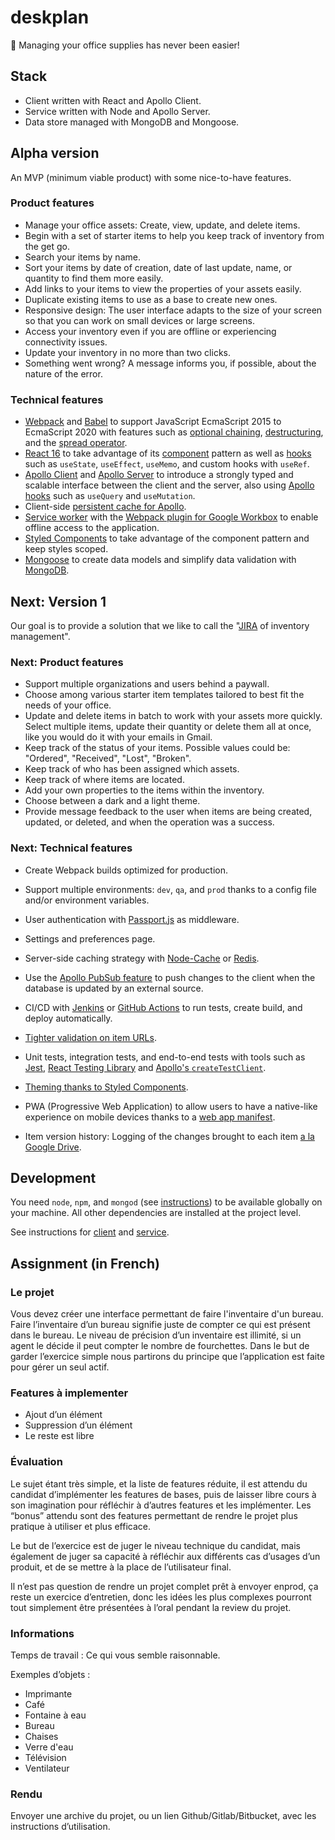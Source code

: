 # deskplan

📎 Managing your office supplies has never been easier!

## Stack

-   Client written with React and Apollo Client.
-   Service written with Node and Apollo Server.
-   Data store managed with MongoDB and Mongoose.

## Alpha version

An MVP (minimum viable product) with some nice-to-have features.

### Product features

-   Manage your office assets: Create, view, update, and delete items.
-   Begin with a set of starter items to help you keep track of inventory from the get go.
-   Search your items by name.
-   Sort your items by date of creation, date of last update, name, or quantity to find them more easily.
-   Add links to your items to view the properties of your assets easily.
-   Duplicate existing items to use as a base to create new ones.
-   Responsive design: The user interface adapts to the size of your screen so that you can work on small devices or large screens.
-   Access your inventory even if you are offline or experiencing connectivity issues.
-   Update your inventory in no more than two clicks.
-   Something went wrong? A message informs you, if possible, about the nature of the error.

### Technical features

-   [Webpack](https://webpack.js.org/) and [Babel](https://babeljs.io/) to support JavaScript EcmaScript 2015 to EcmaScript 2020 with features such as [optional chaining](https://developer.mozilla.org/en-US/docs/Web/JavaScript/Reference/Operators/Optional_chaining), [destructuring](https://developer.mozilla.org/en-US/docs/Web/JavaScript/Reference/Operators/Destructuring_assignment), and the [spread operator](https://developer.mozilla.org/en-US/docs/Web/JavaScript/Reference/Operators/Spread_syntax).
-   [React 16](https://reactjs.org/) to take advantage of its [component](https://medium.com/teamsubchannel/react-component-patterns-e7fb75be7bb0) pattern as well as [hooks](https://reactjs.org/docs/hooks-reference.html) such as `useState`, `useEffect`, `useMemo`, and custom hooks with `useRef`.
-   [Apollo Client](https://www.apollographql.com/docs/react/) and [Apollo Server](https://www.apollographql.com/docs/apollo-server/) to introduce a strongly typed and scalable interface between the client and the server, also using [Apollo hooks](https://www.apollographql.com/docs/react/api/react-hooks/) such as `useQuery` and `useMutation`.
-   Client-side [persistent cache for Apollo](https://github.com/apollographql/apollo-cache-persist).
-   [Service worker](https://developer.mozilla.org/en-US/docs/Web/API/Service_Worker_API) with the [Webpack plugin for Google Workbox](https://developers.google.com/web/tools/workbox/guides/generate-service-worker/webpack) to enable offline access to the application.
-   [Styled Components](https://styled-components.com/) to take advantage of the component pattern and keep styles scoped.
-   [Mongoose](https://mongoosejs.com/) to create data models and simplify data validation with [MongoDB](https://www.mongodb.com/).

## Next: Version 1

Our goal is to provide a solution that we like to call the "[JIRA](https://marketplace.atlassian.com/apps/1211849/assets-and-inventory-plugin-for-jira?hosting=server&tab=overview) of inventory management".

### Next: Product features

-   Support multiple organizations and users behind a paywall.
-   Choose among various starter item templates tailored to best fit the needs of your office.
-   Update and delete items in batch to work with your assets more quickly. Select multiple items, update their quantity or delete them all at once, like you would do it with your emails in Gmail.
-   Keep track of the status of your items. Possible values could be: "Ordered", "Received", "Lost", "Broken".
-   Keep track of who has been assigned which assets.
-   Keep track of where items are located.
-   Add your own properties to the items within the inventory.
-   Choose between a dark and a light theme.
-   Provide message feedback to the user when items are being created, updated, or deleted, and when the operation was a success.

### Next: Technical features

-   Create Webpack builds optimized for production.
-   Support multiple environments: `dev`, `qa`, and `prod` thanks to a config file and/or environment variables.
-   User authentication with [Passport.js](http://www.passportjs.org/) as middleware.
-   Settings and preferences page.
-   Server-side caching strategy with [Node-Cache](https://www.npmjs.com/package/node-cache) or [Redis](https://redis.io/).
-   Use the [Apollo PubSub feature](https://www.apollographql.com/docs/apollo-server/data/subscriptions/) to push changes to the client when the database is updated by an external source.
-   CI/CD with [Jenkins](https://jenkins.io/) or [GitHub Actions](https://github.com/features/actions) to run tests, create build, and deploy automatically.
-   [Tighter validation on item URLs](https://www.npmjs.com/package/mongoose-type-url).
-   Unit tests, integration tests, and end-to-end tests with tools such as [Jest](https://jestjs.io/), [React Testing Library](https://github.com/testing-library/react-testing-library) and [Apollo's `createTestClient`](https://www.apollographql.com/docs/apollo-server/testing/testing/).
-   [Theming thanks to Styled Components](https://styled-components.com/docs/advanced#theming).
-   PWA (Progressive Web Application) to allow users to have a native-like experience on mobile devices thanks to a [web app manifest](https://developer.mozilla.org/en-US/docs/Web/Manifest).

-   Item version history: Logging of the changes brought to each item [a la Google Drive](https://support.google.com/drive/answer/2409045?co=GENIE.Platform%3DDesktop&hl=en).

## Development

You need `node`, `npm`, and `mongod` (see [instructions](https://docs.mongodb.com/manual/administration/install-community/)) to be available globally on your machine. All other dependencies are installed at the project level.

See instructions for [client](./client) and [service](./service).

## Assignment (in French)

### Le projet

Vous devez créer une interface permettant de faire l'inventaire d'un bureau.
Faire l’inventaire d’un bureau signifie juste de compter ce qui est présent dans le bureau.
Le niveau de précision d’un inventaire est illimité, si un agent le décide il peut compter le nombre de fourchettes.
Dans le but de garder l’exercice simple nous partirons du principe que l’application est faite pour gérer un seul actif.

### Features à implementer

-   Ajout d’un élément
-   Suppression d’un élément
-   Le reste est libre

### Évaluation

Le sujet étant très simple, et la liste de features réduite, il est attendu du candidat d’implémenter les features de bases, puis de laisser libre cours à son imagination pour réfléchir à d’autres features et les implémenter. Les “bonus” attendu sont des features permettant de rendre le projet plus pratique à utiliser et plus efficace.

Le but de l’exercice est de juger le niveau technique du candidat, mais également de juger sa capacité à réfléchir aux différents cas d’usages d’un produit, et de se mettre à la place de l’utilisateur final.

Il n’est pas question de rendre un projet complet prêt à envoyer enprod, ça reste un exercice d’entretien, donc les idées les plus complexes pourront tout simplement être présentées à l’oral pendant la review du projet.

### Informations

Temps de travail : Ce qui vous semble raisonnable.

Exemples d’objets :

-   Imprimante
-   Café
-   Fontaine à eau
-   Bureau
-   Chaises
-   Verre d'eau
-   Télévision
-   Ventilateur

### Rendu

Envoyer une archive du projet, ou un lien Github/Gitlab/Bitbucket, avec les
instructions d’utilisation.
